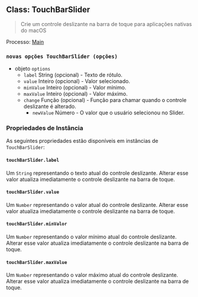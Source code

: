 ## Class: TouchBarSlider

> Crie um controle deslizante na barra de toque para aplicações nativas do macOS

Processo: [Main](../glossary.md#main-process)

### `novas opções TouchBarSlider (opções)`

* objeto `options`
  * `label` String (opcional) - Texto de rótulo.
  * `value` Inteiro (opcional) - Valor selecionado.
  * `minValue` Inteiro (opcional) - Valor mínimo.
  * `maxValue` Inteiro (opcional) - Valor máximo.
  * `change` Função (opcional) - Função para chamar quando o controle deslizante é alterado.
    * `newValue` Número - O valor que o usuário selecionou no Slider.

### Propriedades de Instância

As seguintes propriedades estão disponíveis em instâncias de `TouchBarSlider`:

#### `touchBarSlider.label`

Um `String` representando o texto atual do controle deslizante. Alterar esse valor atualiza imediatamente o controle deslizante na barra de toque.

#### `touchBarSlider.value`

Um `Number` representando o valor atual do controle deslizante. Alterar esse valor atualiza imediatamente o controle deslizante na barra de toque.

#### `touchBarSlider.minValor`

Um `Number` representando o valor mínimo atual do controle deslizante. Alterar esse valor atualiza imediatamente o controle deslizante na barra de toque.

#### `touchBarSlider.maxValue`

Um `Number` representando o valor máximo atual do controle deslizante. Alterar esse valor atualiza imediatamente o controle deslizante na barra de toque.
